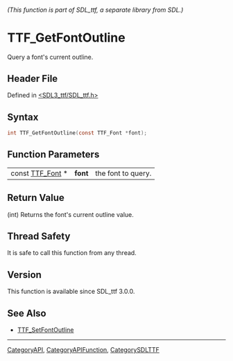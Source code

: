 ###### (This function is part of SDL_ttf, a separate library from SDL.)
# TTF_GetFontOutline

Query a font's current outline.

## Header File

Defined in [<SDL3_ttf/SDL_ttf.h>](https://github.com/libsdl-org/SDL_ttf/blob/main/include/SDL3_ttf/SDL_ttf.h)

## Syntax

```c
int TTF_GetFontOutline(const TTF_Font *font);
```

## Function Parameters

|                              |          |                    |
| ---------------------------- | -------- | ------------------ |
| const [TTF_Font](TTF_Font) * | **font** | the font to query. |

## Return Value

(int) Returns the font's current outline value.

## Thread Safety

It is safe to call this function from any thread.

## Version

This function is available since SDL_ttf 3.0.0.

## See Also

- [TTF_SetFontOutline](TTF_SetFontOutline)

----
[CategoryAPI](CategoryAPI), [CategoryAPIFunction](CategoryAPIFunction), [CategorySDLTTF](CategorySDLTTF)

